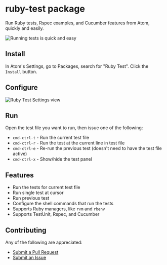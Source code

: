 # ruby-test package

Run Ruby tests, Rspec examples, and Cucumber features from Atom,
quickly and easily.

![Running tests is quick and easy](http://cl.ly/image/0W0l0Q0u3m3k/ruby-test.gif)

## Install

In Atom's Settings, go to Packages, search for "Ruby Test".
Click the `Install` button.

## Configure

![Ruby Test Settings view](http://cl.ly/image/1b1A0B3o3h1b/ruby-test-settings.png)

## Run

Open the test file you want to run, then issue one of the following:

* `cmd-ctrl-t` - Run the current test file
* `cmd-ctrl-r` - Run the test at the current line in test file
* `cmd-ctrl-e` - Re-run the previous test (doesn't need to have the test file active)
* `cmd-ctrl-x` - Show/hide the test panel

## Features

* Run the tests for current test file
* Run single test at cursor
* Run previous test
* Configure the shell commands that run the tests
* Supports Ruby managers, like `rvm` and `rbenv`
* Supports TestUnit, Rspec, and Cucumber

## Contributing

Any of the following are appreciated:

* [Submit a Pull Request](https://github.com/moxley/atom-ruby-test/pulls)
* [Submit an Issue](https://github.com/moxley/atom-ruby-test/issues)
